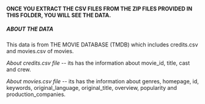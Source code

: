 #### ONCE YOU EXTRACT THE CSV FILES FROM THE ZIP FILES PROVIDED IN THIS FOLDER, YOU WILL SEE THE DATA.

##### ABOUT THE DATA

This data is from THE MOVIE DATABASE (TMDB) which includes credits.csv and movies.csv of movies.

*About credits.csv file* --  its has the information about movie_id, title, cast and crew.

*About movies.csv file* -- its has the information about genres, homepage, id, keywords, original_language, original_title, overview, popularity and production_companies.
